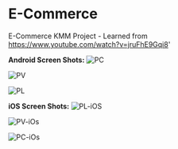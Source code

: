 # E-Commerce
 E-Commerce KMM Project - Learned from https://www.youtube.com/watch?v=jruFhE9Gqi8'

**Android Screen Shots:**
![PC](https://github.com/sandeepjak2007/E-Commerce/assets/16497904/1eda7b6c-4936-4fd7-8e1e-16048942e74d)

![PV](https://github.com/sandeepjak2007/E-Commerce/assets/16497904/a87a654f-7107-4022-b08b-de2cf115eec8)

![PL](https://github.com/sandeepjak2007/E-Commerce/assets/16497904/99eb078d-f1c0-4c1e-8089-bdbc63c732e7)

**iOS Screen Shots:**
![PL-iOS](https://github.com/sandeepjak2007/E-Commerce/assets/16497904/92332a3c-58cb-4289-8e23-a69a046688ba)

![PV-iOs](https://github.com/sandeepjak2007/E-Commerce/assets/16497904/e0ae31ec-d25d-4289-b513-8d5678b41ee5)

![PC-iOs](https://github.com/sandeepjak2007/E-Commerce/assets/16497904/2ad38886-c3ee-4002-a864-af1aa7098d56)
